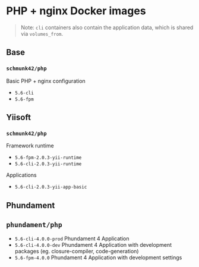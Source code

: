 # PHP + nginx Docker images

> Note: `cli` containers also contain the application data, which is shared via `volumes_from`.


## Base

### `schmunk42/php`

Basic PHP + nginx configuration

- `5.6-cli`
- `5.6-fpm` 


## Yiisoft

### `schmunk42/php`

Framework runtime

- `5.6-fpm-2.0.3-yii-runtime`
- `5.6-cli-2.0.3-yii-runtime`

Applications

- `5.6-cli-2.0.3-yii-app-basic`


## Phundament

## `phundament/php`

- `5.6-cli-4.0.0-prod` Phundament 4 Application
- `5.6-cli-4.0.0-dev` Phundament 4 Application with development packages (eg. closure-compiler, code-generation)
- `5.6-fpm-4.0.0` Phundament 4 Application with development settings
